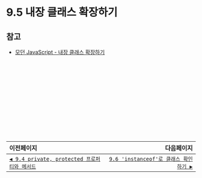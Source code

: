 # 9.5 내장 클래스 확장하기   
## 참고   
- [모던 JavaScript - 내장 클래스 확장하기](https://ko.javascript.info/extend-natives)

　   
　   
　   
　   
　   
　   
---   
|이전페이지|다음페이지|
|:---|---:|
|[`◀ 9.4 private, protected 프로퍼티와 메서드`](./9.4_private-protected-properties-methods.md)|[`9.6 'instanceof'로 클래스 확인하기 ▶`](./9.6_instanceof.md)|
